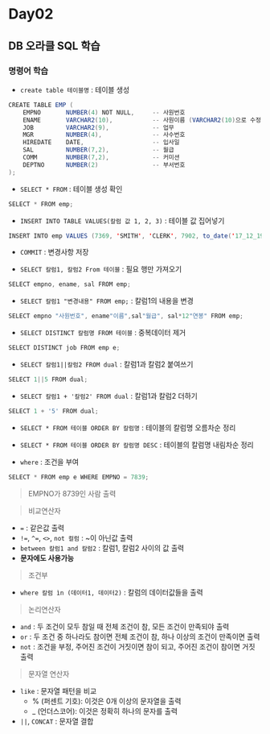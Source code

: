 # Day02
## DB 오라클 SQL 학습
### 명령어 학습
- `create table 테이블명` : 테이블 생성
```java
CREATE TABLE EMP (
    EMPNO       NUMBER(4) NOT NULL,     -- 사원번호
    ENAME       VARCHAR2(10),           -- 사원이름 (VARCHAR2(10)으로 수정)
    JOB         VARCHAR2(9),            -- 업무
    MGR         NUMBER(4),              -- 사수번호
    HIREDATE    DATE,                   -- 입사일
    SAL         NUMBER(7,2),            -- 월급
    COMM        NUMBER(7,2),            -- 커미션
    DEPTNO      NUMBER(2)               -- 부서번호
);
```

- `SELECT * FROM` : 테이블 생성 확인
```java
SELECT * FROM emp;
```
- `INSERT INTO TABLE VALUES(칼럼 값 1, 2, 3)` : 테이블 값 집어넣기
```java
INSERT INTO emp VALUES (7369, 'SMITH', 'CLERK', 7902, to_date('17_12_1980', 'dd-mm-yyyy'), 800, NULL, 20);
```

- `COMMIT` : 변경사항 저장

- `SELECT 칼럼1, 칼럼2 From 테이블` : 필요 행만 가져오기
```java
SELECT empno, ename, sal FROM emp;
```
- `SELECT 칼럼1 "변경내용" FROM emp;` : 칼럼1의 내용을 변경
```java
SELECT empno "사원번호", ename"이름",sal"월급", sal*12"연봉" FROM emp;
```

- `SELECT DISTINCT 칼럼명 FROM 테이블` : 중복데이터 제거
```java
SELECT DISTINCT job FROM emp e;
```
- `SELECT 칼럼1||칼럼2 FROM dual` : 칼럼1과 칼럼2 붙여쓰기
```java
SELECT 1||5 FROM dual;
```

- `SELECT 칼럼1 + '칼럼2' FROM dual` : 칼럼1과 칼럼2 더하기
```java
SELECT 1 + '5' FROM dual;
```

- `SELECT * FROM 테이블 ORDER BY 칼럼명` : 테이블의 칼럼명 오름차순 정리
- `SELECT * FROM 테이블 ORDER BY 칼럼명 DESC` : 테이블의 칼럼명 내림차순 정리

- `where` : 조건을 부여
```java
SELECT * FROM emp e WHERE EMPNO = 7839;
```
> EMPNO가 8739인 사람 출력

> 비교연산자
- `=` : 같은값 출력
- `!=`, `^=`, `<>`, `not 컬럼` : ~이 아닌값 출력
- `between 칼럼1 and 칼럼2` : 칼럼1, 칼럼2 사이의 값 출력
- **문자에도 사용가능**

> 조건부
- `where 칼럼 ìn (데이터1, 데이터2)` : 칼럼의 데이터값들을 출력

> 논리연산자
- `and` : 두 조건이 모두 참일 때 전체 조건이 참, 모든 조건이 만족되야 출력
- `or` : 두 조건 중 하나라도 참이면 전체 조건이 참, 하나 이상의 조건이 만족이면 출력
- `not` : 조건을 부정, 주어진 조건이 거짓이면 참이 되고, 주어진 조건이 참이면 거짓 출력

> 문자열 연산자
- `like` : 문자열 패턴을 비교
    - % (퍼센트 기호): 이것은 0개 이상의 문자열을 출력
    - _ (언더스코어): 이것은 정확히 하나의 문자를 출력
- `||`, `CONCAT` : 문자열 결합




